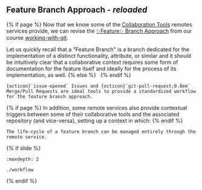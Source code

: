 ## Feature Branch Approach - _reloaded_
{% if page %}
Now that we know some of the [Collaboration Tools](./../../remote_service_features/collaboration_tools/index.md#collaboration-tools)  <i class="fab fa-git"></i> remotes services provide, we can revise the [✨Feature✨ Branch Approach](https://t4d-gmbh.github.io/working-with-git/content/feature_branch/index.html) from our course [working-with-git](https://t4d-gmbh.github.io/working-with-git/).

Let us quickly recall that a "Feature Branch" is a <i class="fab fa-git"></i> branch dedicated for the implementation of a distinct functionality, attribute, or similar and it should be intuitively clear that a collaborative context requires some form of documentation for the feature itself and ideally for the process of its implementation, as well.
{% else %}
&nbsp;
{% endif %}
```{epigraph}
{octicon}`issue-opened` Issues and {octicon}`git-pull-request;0.8em` Merge/Pull Requests are ideal tools to provide a standardized workflow for the feature branch approach.
```
{% if page %}
In addition, some remote services also provide contextual triggers between some of their collaborative tools and the associated <i class="fab fa-git"></i> repository (and vice-versa), setting up a context in which:
{% endif %}
```{epigraph}
The life-cycle of a feature branch can be managed entirely through the remote service.
```
{% if slide %}
```{toctree}
:maxdepth: 2

./workflow

```
{% endif %}
